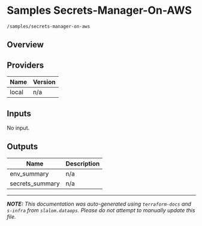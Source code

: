 
# Samples Secrets-Manager-On-AWS

`/samples/secrets-manager-on-aws`

## Overview


## Providers

| Name | Version |
|------|---------|
| local | n/a |

## Inputs

No input.

## Outputs

| Name | Description |
|------|-------------|
| env\_summary | n/a |
| secrets\_summary | n/a |

---------------------

_**NOTE:** This documentation was auto-generated using
`terraform-docs` and `s-infra` from `slalom.dataops`.
Please do not attempt to manually update this file._
